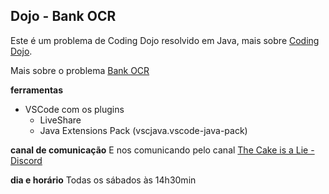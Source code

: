 ## Dojo - Bank OCR

Este é um problema de Coding Dojo resolvido em Java, mais sobre [Coding Dojo](https://www.devmedia.com.br/o-que-e-o-coding-dojo/30517).

Mais sobre o problema [Bank OCR](https://codingdojo.org/kata/BankOCR/)

**ferramentas**
 - VSCode com os plugins
   - LiveShare
   - Java Extensions Pack (vscjava.vscode-java-pack)

**canal de comunicação**
E nos comunicando pelo canal
[The Cake is a Lie - Discord](https://discord.gg/8RnmG4J)

**dia e horário**
Todas os sábados às 14h30min


